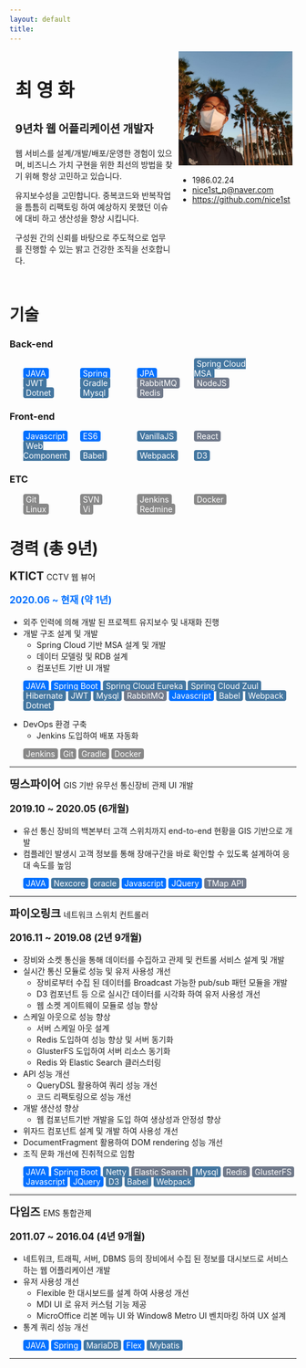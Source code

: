 ```yaml
---
layout: default
title: 
---
```


<style>
  ul.skill > li {
    display: inline-block;
  }

  ul.horizon5 > li {
    width: 20%;
  }

  ul.skill span {
    color: white;
    border-radius: .25rem;
    padding: 1px 5px 1px 5px;
    background-color: #888;
  }

  ul.skill span.level1 {
    background-color: #70798a;
  }
  ul.skill span.level2 {
    background-color: #4376a0;
  }
  ul.skill span.level3 {
    background-color: #0070ff;
  }

  .current {
    color: #0070ff;
  }

  .b2 {
    font-weight: bold;
    font-size: 1.2em;
  }

  .b4 {
    font-weight: bold;
    font-size: 1.4em;
  }
</style>

<div style="overflow: hidden;">
  <div style="position: relative; float: left; width: 55%; padding: 10px">
    <p style="font-weight: bold; font-size: 2.3em;">최 영 화</p>
    <p style="font-weight: bold; font-size: 1.4em;">9년차 웹 어플리케이션 개발자</p>
    <p><span>웹 서비스를 설계/개발/배포/운영한 경험이 있으며, 비즈니스 가치 구현을 위한 최선의 방법을 찾기 위해 항상 고민하고 있습니다.</span></p>
    <p><span>유지보수성을 고민합니다. 중복코드와 반복작업을 틈틈히 리팩토링 하여 예상하지 못했던 이슈에 대비 하고 생산성을 향상 시킵니다.</span></p>
    <p><span>구성원 간의 신뢰를 바탕으로 주도적으로 업무를 진행할 수 있는 밝고 건강한 조직을 선호합니다.</span></p>
  </div>
  <div style="float: left;">
    <img src="data/profile1.jpg" width="200px" height="200px"/>
    <ul>
      <li>1986.02.24</li>
      <li><a href="mailto: nice1st_p@naver.com">nice1st_p@naver.com</a></li>
      <li><a href="https://github.com/nice1st">https://github.com/nice1st</a></li>
    </ul>
  </div>
</div>

# 기술

### Back-end

<ul class="skill horizon5">
  <li><span class="level3">JAVA</span></li>
  <li><span class="level3">Spring</span></li>
  <li><span class="level3">JPA</span></li>
  <li><span class="level2">Spring Cloud MSA</span></li>
  <li><span class="level2">JWT</span></li>
  <li><span class="level2">Gradle</span></li>
  <li><span class="level1">RabbitMQ</span></li>
  <li><span class="level1">NodeJS</span></li>
  <li><span class="level2">Dotnet</span></li>
  <li><span class="level2">Mysql</span></li>
  <li><span class="level1">Redis</span></li>
</ul>

### Front-end

<ul class="skill horizon5">
  <li><span class="level3">Javascript</span></li>
  <li><span class="level3">ES6</span></li>
  <li><span class="level2">VanillaJS</span></li>
  <li><span class="level1">React</span></li>
  <li><span class="level2">Web Component</span></li>
  <li><span class="level2">Babel</span></li>
  <li><span class="level2">Webpack</span></li>
  <li><span class="level2">D3</span></li>
</ul>

### ETC

<ul class="skill horizon5">
  <li><span>Git</span></li>
  <li><span>SVN</span></li>
  <li><span>Jenkins</span></li>
  <li><span>Docker</span></li>
  <li><span>Linux</span></li>
  <li><span>Vi</span></li>
  <li><span>Redmine</span></li>
</ul>

# 경력 (총 9년)

<p><span class="b4">KTICT </span> <span>CCTV 웹 뷰어</span></p>
<p class="current b2">2020.06 ~ 현재 (약 1년)</p>

* 외주 인력에 의해 개발 된 프로젝트 유지보수 및 내재화 진행
* 개발 구조 설계 및 개발
  * Spring Cloud 기반 MSA 설계 및 개발
  * 데이터 모델링 및 RDB 설계
  * 컴포넌트 기반 UI 개발
<ul class="skill">
  <li><span class="level3">JAVA</span></li>
  <li><span class="level3">Spring Boot</span></li>
  <li><span class="level2">Spring Cloud Eureka</span></li>
  <li><span class="level2">Spring Cloud Zuul</span></li>
  <li><span class="level2">Hibernate</span></li>
  <li><span class="level2">JWT</span></li>
  <li><span class="level2">Mysql</span></li>
  <li><span class="level1">RabbitMQ</span></li>
  <li><span class="level3">Javascript</span></li>
  <li><span class="level2">Babel</span></li>
  <li><span class="level2">Webpack</span></li>
  <li><span class="level2">Dotnet</span></li>
</ul>

* DevOps 환경 구축
  * Jenkins 도입하여 배포 자동화
<ul class="skill">
  <li><span class="">Jenkins</span></li>
  <li><span class="">Git</span></li>
  <li><span class="">Gradle</span></li>
  <li><span class="">Docker</span></li>
</ul>
<hr>

<p><span class="b4">띵스파이어 </span> <span>GIS 기반 유무선 통신장비 관제 UI 개발</span></p>
<p class="b2">2019.10 ~ 2020.05 (6개월)</p>

* 유선 통신 장비의 백본부터 고객 스위치까지 end-to-end 현황을 GIS 기반으로 개발
* 컴플레인 발생시 고객 정보를 통해 장애구간을 바로 확인할 수 있도록 설계하여 응대 속도를 높임
<ul class="skill">
  <li><span class="level3">JAVA</span></li>
  <li><span class="level2">Nexcore</span></li>
  <li><span class="level2">oracle</span></li>
  <li><span class="level3">Javascript</span></li>
  <li><span class="level3">JQuery</span></li>
  <li><span class="level1">TMap API</span></li>
</ul>
<hr>

<p><span class="b4">파이오링크 </span> <span>네트워크 스위치 컨트롤러</span></p>
<p class="b2">2016.11 ~ 2019.08 (2년 9개월)</p>

* 장비와 소켓 통신을 통해 데이터를 수집하고 관제 및 컨트롤 서비스 설계 및 개발
* 실시간 통신 모듈로 성능 및 유저 사용성 개선
  * 장비로부터 수집 된 데이터를 Broadcast 가능한 pub/sub 패턴 모듈을 개발
  * D3 컴포넌트 등 으로 실시간 데이터를 시각화 하여 유저 사용성 개선
  * 웹 소켓 게이트웨이 모듈로 성능 향상
* 스케일 아웃으로 성능 향상
  * 서버 스케일 아웃 설계
  * Redis 도입하여 성능 향상 및 서버 동기화
  * GlusterFS 도입하여 서버 리소스 동기화
  * Redis 와 Elastic Search 클러스터링
* API 성능 개선
  * QueryDSL 활용하여 쿼리 성능 개선
  * 코드 리팩토링으로 성능 개선
* 개발 생산성 향상
  * 웹 컴포넌트기반 개발을 도입 하여 생상성과 안정성 향상
* 위자드 컴포넌트 설계 및 개발 하여 사용성 개선
* DocumentFragment 활용하여 DOM rendering 성능 개선
* 조직 문화 개선에 진취적으로 임함
<ul class="skill">
  <li><span class="level3">JAVA</span></li>
  <li><span class="level3">Spring Boot</span></li>
  <li><span class="level2">Netty</span></li>
  <li><span class="level1">Elastic Search</span></li>
  <li><span class="level2">Mysql</span></li>
  <li><span class="level1">Redis</span></li>
  <li><span class="level1">GlusterFS</span></li>
  <li><span class="level3">Javascript</span></li>
  <li><span class="level3">JQuery</span></li>
  <li><span class="level2">D3</span></li>
  <li><span class="level2">Babel</span></li>
  <li><span class="level2">Webpack</span></li>
</ul>
<hr>

<p><span class="b4">다임즈 </span> <span>EMS 통합관제</span></p>
<p class="b2">2011.07 ~ 2016.04 (4년 9개월)</p>

* 네트워크, 트래픽, 서버, DBMS 등의 장비에서 수집 된 정보를 대시보드로 서비스 하는 웹 어플리케이션 개발
* 유저 사용성 개선
  * Flexible 한 대시보드를 설계 하여 사용성 개선
  * MDI UI 로 유저 커스텀 기능 제공
  * MicroOffice 리본 메뉴 UI 와 Window8 Metro UI 벤치마킹 하여 UX 설계
* 통계 쿼리 성능 개선
<ul class="skill">
  <li><span class="level3">JAVA</span></li>
  <li><span class="level3">Spring</span></li>
  <li><span class="level2">MariaDB</span></li>
  <li><span class="level3">Flex</span></li>
  <li><span class="level2">Mybatis</span></li>
</ul>
<hr>
